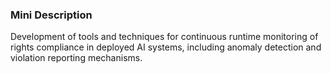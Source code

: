 ### Mini Description

Development of tools and techniques for continuous runtime monitoring of rights compliance in deployed AI systems, including anomaly detection and violation reporting mechanisms.
